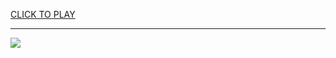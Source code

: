 
<a href="https://premium76.site?title=google_unblocked_games&ref=13M">CLICK TO PLAY</a></h3>
<hr>

<a href="https://premium76.site?title=google_unblocked_games&ref=13M"><img src="https://clearcache.store/games.png"></a>


